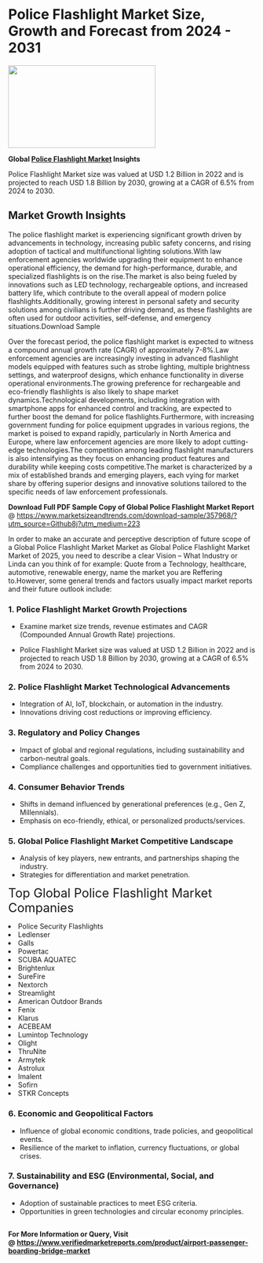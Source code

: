 <H1>Police Flashlight Market Size, Growth and Forecast from 2024 - 2031</H1><img class="aligncenter size-medium wp-image-584254" src="https://thirdeyenews.in/wp-content/uploads/2024/09/Global-Market-Research-300x168.jpeg" alt="" width="300" height="168" /><p><strong>Global&nbsp;<a href="https://www.marketsizeandtrends.com/download-sample/357968/?utm_source=Github8j?utm_medium=223">Police Flashlight Market</a> Insights</strong></p><p>Police Flashlight Market size was valued at USD 1.2 Billion in 2022 and is projected to reach USD 1.8 Billion by 2030, growing at a CAGR of 6.5% from 2024 to 2030.</p><p><h2>Market Growth Insights</h2> <p>The police flashlight market is experiencing significant growth driven by advancements in technology, increasing public safety concerns, and rising adoption of tactical and multifunctional lighting solutions.With law enforcement agencies worldwide upgrading their equipment to enhance operational efficiency, the demand for high-performance, durable, and specialized flashlights is on the rise.The market is also being fueled by innovations such as LED technology, rechargeable options, and increased battery life, which contribute to the overall appeal of modern police flashlights.Additionally, growing interest in personal safety and security solutions among civilians is further driving demand, as these flashlights are often used for outdoor activities, self-defense, and emergency situations.Download Sample </p> <p>Over the forecast period, the police flashlight market is expected to witness a compound annual growth rate (CAGR) of approximately 7-8%.Law enforcement agencies are increasingly investing in advanced flashlight models equipped with features such as strobe lighting, multiple brightness settings, and waterproof designs, which enhance functionality in diverse operational environments.The growing preference for rechargeable and eco-friendly flashlights is also likely to shape market dynamics.Technological developments, including integration with smartphone apps for enhanced control and tracking, are expected to further boost the demand for police flashlights.Furthermore, with increasing government funding for police equipment upgrades in various regions, the market is poised to expand rapidly, particularly in North America and Europe, where law enforcement agencies are more likely to adopt cutting-edge technologies.The competition among leading flashlight manufacturers is also intensifying as they focus on enhancing product features and durability while keeping costs competitive.The market is characterized by a mix of established brands and emerging players, each vying for market share by offering superior designs and innovative solutions tailored to the specific needs of law enforcement professionals.</p><p><span class=""><strong>Download Full PDF Sample Copy of Global Police Flashlight Market Report</strong> @ <a href="https://www.marketsizeandtrends.com/download-sample/357968/?utm_source=Github8j?utm_medium=223" target="_blank">https://www.marketsizeandtrends.com/download-sample/357968/?utm_source=Github8j?utm_medium=223</a></span></p><p>In order to make an accurate and perceptive description of future scope of a Global&nbsp;Police Flashlight Market Market as Global&nbsp;Police Flashlight Market Market of 2025, you need to describe a clear Vision &ndash; What Industry or Linda can you think of for example: Quote from a Technology, healthcare, automotive, renewable energy, name the market you are Reffering to.However, some general trends and factors usually impact market reports and their future outlook include:</p><h3>1.&nbsp;<strong>Police Flashlight Market Growth Projections</strong></h3><ul><li>Examine market size trends, revenue estimates and CAGR (Compounded Annual Growth Rate) projections.</li><li><p>Police Flashlight Market size was valued at USD 1.2 Billion in 2022 and is projected to reach USD 1.8 Billion by 2030, growing at a CAGR of 6.5% from 2024 to 2030.</p></li></ul><h3>2.&nbsp;<strong>Police Flashlight Market Technological Advancements</strong></h3><ul><li>Integration of AI, IoT, blockchain, or automation in the industry.</li><li>Innovations driving cost reductions or improving efficiency.</li></ul><h3>3.&nbsp;<strong>Regulatory and Policy Changes</strong></h3><ul><li>Impact of global and regional regulations, including sustainability and carbon-neutral goals.</li><li>Compliance challenges and opportunities tied to government initiatives.</li></ul><h3>4.&nbsp;<strong>Consumer Behavior Trends</strong></h3><ul><li>Shifts in demand influenced by generational preferences (e.g., Gen Z, Millennials).</li><li>Emphasis on eco-friendly, ethical, or personalized products/services.</li></ul><h3>5.&nbsp;<strong>Global Police Flashlight Market Competitive Landscape</strong></h3><ul><li>Analysis of key players, new entrants, and partnerships shaping the industry.</li><li>Strategies for differentiation and market penetration.</li></ul><p data-pm-slice="1 1 []"><span style="color: inherit; font-family: inherit; font-size: 25px;">Top Global Police Flashlight Market Companies</span></p><div class="" data-test-id=""><p><li>Police Security Flashlights</li><li> Ledlenser</li><li> Galls</li><li> Powertac</li><li> SCUBA AQUATEC</li><li> Brightenlux</li><li> SureFire</li><li> Nextorch</li><li> Streamlight</li><li> American Outdoor Brands</li><li> Fenix</li><li> Klarus</li><li> ACEBEAM</li><li> Lumintop Technology</li><li> Olight</li><li> ThruNite</li><li> Armytek</li><li> Astrolux</li><li> Imalent</li><li> Sofirn</li><li> STKR Concepts</li></p></div><h3>6.&nbsp;<strong>Economic and Geopolitical Factors</strong></h3><ul><li>Influence of global economic conditions, trade policies, and geopolitical events.</li><li>Resilience of the market to inflation, currency fluctuations, or global crises.</li></ul><h3>7.&nbsp;<strong>Sustainability and ESG (Environmental, Social, and Governance)</strong></h3><ul><li>Adoption of sustainable practices to meet ESG criteria.</li><li>Opportunities in green technologies and circular economy principles.</li></ul><h2><strong style="font-size: 14px;">For More Information or Query, Visit @&nbsp;</strong><a style="background-color: #ffffff; font-size: 14px;" href="https://www.marketsizeandtrends.com/report/police-flashlight-market/" target="_blank">https://www.verifiedmarketreports.com/product/airport-passenger-boarding-bridge-market</a></h2>